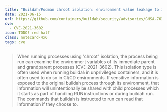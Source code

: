 ```yaml
---
title: "Buildah/Podman chroot isolation: environment value leakage to intermediate processes"
date: 2021-06-15
url: https://github.com/containers/buildah/security/advisories/GHSA-7638-r9r3-rmjj
cve:
  - CVE-2021-3602
icon: TODO? red hat?
class: notecard-4x6
tags: cve
---
```


> When running processes using "chroot" isolation, the process being run can examine the environment variables of its immediate parent and grandparent processes (CVE-2021-3602). This isolation type is often used when running buildah in unprivileged containers, and it is often used to do so in CI/CD environments. If sensitive information is exposed to the original buildah process through its environment, that information will unintentionally be shared with child processes which it starts as part of handling RUN instructions or during buildah run. The commands that buildah is instructed to run can read that information if they choose to.